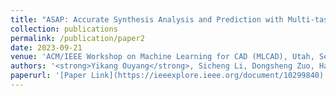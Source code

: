 ```yaml
---
title: "ASAP: Accurate Synthesis Analysis and Prediction with Multi-task Learning"
collection: publications
permalink: /publication/paper2
date: 2023-09-21
venue: 'ACM/IEEE Workshop on Machine Learning for CAD (MLCAD), Utah, Sep. 2023. (Best Paper Award)'
authors: '<strong>Yikang Ouyang</strong>, Sicheng Li, Dongsheng Zuo, Hanwei Fan, Yuzhe Ma'
paperurl: '[Paper Link](https://ieeexplore.ieee.org/document/10299840)'
---
```




